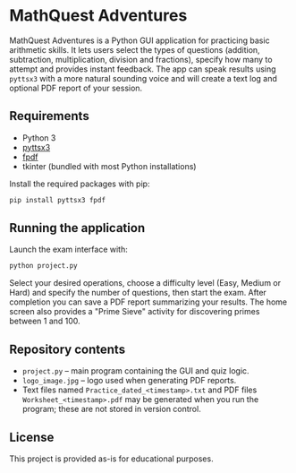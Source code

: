 # MathQuest Adventures

MathQuest Adventures is a Python GUI application for practicing basic arithmetic skills. It lets users select the types of questions (addition, subtraction, multiplication, division and fractions), specify how many to attempt and provides instant feedback. The app can speak results using `pyttsx3` with a more natural sounding voice and will create a text log and optional PDF report of your session.

## Requirements
- Python 3
- [pyttsx3](https://pypi.org/project/pyttsx3/)
- [fpdf](https://pypi.org/project/fpdf/)
- tkinter (bundled with most Python installations)

Install the required packages with pip:

```bash
pip install pyttsx3 fpdf
```

## Running the application
Launch the exam interface with:

```bash
python project.py
```

Select your desired operations, choose a difficulty level (Easy, Medium or Hard) and specify the number of questions, then start the exam. After completion you can save a PDF report summarizing your results. The home screen also provides a "Prime Sieve" activity for discovering primes between 1 and 100.

## Repository contents
- `project.py` – main program containing the GUI and quiz logic.
- `logo_image.jpg` – logo used when generating PDF reports.
- Text files named `Practice_dated_<timestamp>.txt` and PDF files `Worksheet_<timestamp>.pdf` may be generated when you run the program; these are not stored in version control.

## License
This project is provided as-is for educational purposes.
